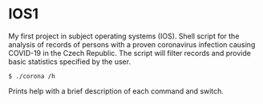 # IOS1

My first project in subject operating systems (IOS). 
Shell script for the analysis of records of persons with a proven coronavirus infection causing COVID-19 in the Czech Republic. The script will filter records and provide basic statistics specified by the user.

```
$ ./corona /h
```
Prints help with a brief description of each command and switch.

